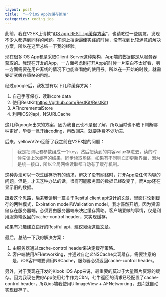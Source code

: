 ```yaml
---
layout: post
title:  "一个iOS App的缓存策略"
categories: coding ios
---
```


此前，我在V2EX上请教"[iOS app REST api缓存方案][1]"，也请教过一些朋友，发现不少人都遇到同样的问题。在网上搜索最佳实践的时候，没有找到比较满意的解决方案，所以在这里总结一下我的经验。

现在很多iOS
App都是采取Client-Server这种架构，App端的数据都是从服务器获取的。我现在开发的App，一方面考虑到打开App的时候一片空白不太好看，另一方面需要在用户离线的情况下也能查看他的使用券。所以在一开始的时候，就需要研究缓存策略的问题。

经过google后，我发觉有以下几种缓存方案：

1. 自己手写保存、读取core data
2. 使用RestKit(https://github.com/RestKit/RestKit)
3. AFIncrementalStore
4. 利用iOS的api，NSURLCache

这几种google出来的方案，因为我自己也不是很了解，所以当时也不敢下判断哪种更好，毕竟一旦开始coding，再改回来，就要耗费不少功夫。

后来，yellowV2ex回答了我之前在V2EX提的问题：

> 我是把网址和参数组成一个key，然后把读到的内容value存进去，读的时候先读上次缓存的结果，同步读取网络，如果有不同则立即更新界面，因为是统一接口，所以全局网络读取都自动有了缓存机制。

这种办法可以一次过缓存所有的请求，解决了没有网络时，打开App没任何内容的问题。但是，才去这种办法的话，很有可能服务器的数据已经改变了，而App还在显示旧的数据。

跟着这个思路，后来我读到一篇关于Restful client api设计的文章，里面讨论到缓存的两种模式，Expiration model和Validation
model，我才豁然开朗，因为资源储存在服务器端，必须要由服务器端来决定缓存策略。客户端要做的事情，仅是利用服务端返回的cache-control header，来实现缓存。

如果有兴趣建立良好的Restful api，建议阅读[这篇文章][2]。

最后，总结一下我的解决方案：

1. 由服务器通过cache-control header来决定缓存策略。
2. 客户端使用AFNetworking，并通过自定义NSCache实现缓存。需要注意的是，iOS客户端要调用NSCache，服务器必须返回cache-control header。

另外，对于我现在开发的Klook iOS App来说，最重要的莫过于大量图片资源的缓存。因为我现在做的App使用七牛作为CDN，七牛返回的请求已经配置了cache-control header，所以ios端我使用UIImageView + AFNetworking，图片就自动实现缓存了。

[1]: http://v2ex.com/t/144736
[2]: http://blog.mugunthkumar.com/articles/restful-api-server-doing-it-the-right-way-part-1/
